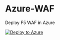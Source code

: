 # Azure-WAF
Deploy F5 WAF in Azure


[![Deploy to Azure](http://azuredeploy.net/deploybutton.png)](https://azuredeploy.net/)
